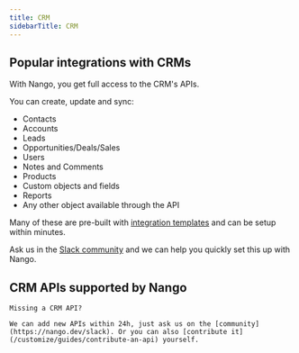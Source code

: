 ```yaml
---
title: CRM
sidebarTitle: CRM
---
```


## Popular integrations with CRMs

With Nango, you get full access to the CRM's APIs.

You can create, update and sync:

- Contacts
- Accounts
- Leads
- Opportunities/Deals/Sales
- Users
- Notes and Comments
- Products
- Custom objects and fields
- Reports
- Any other object available through the API

Many of these are pre-built with [integration templates](/understand/concepts/templates) and can be setup within minutes.

Ask us in the [Slack community](https://nango.dev/slack) and we can help you quickly set this up with Nango.

## CRM APIs supported by Nango


    
    
    
    
    
    
    
    
    
    
    
    
    
    
    
    
    
    
    
    
    
    



    Missing a CRM API?

    We can add new APIs within 24h, just ask us on the [community](https://nango.dev/slack). Or you can also [contribute it](/customize/guides/contribute-an-api) yourself.

